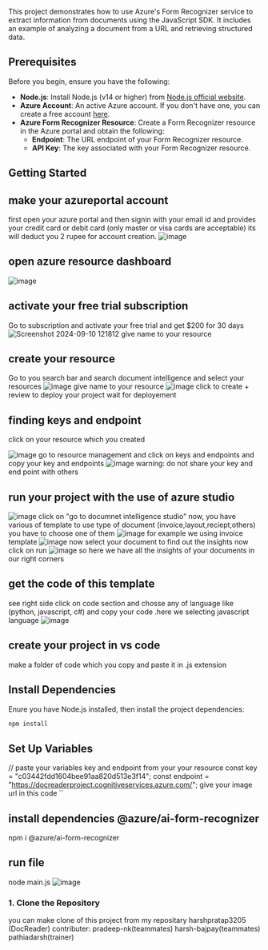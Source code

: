 
This project demonstrates how to use Azure's Form Recognizer service to extract information from documents using the JavaScript SDK. It includes an example of analyzing a document from a URL and retrieving structured data.

## Prerequisites

Before you begin, ensure you have the following:

- **Node.js**: Install Node.js (v14 or higher) from [Node.js official website](https://nodejs.org/).
- **Azure Account**: An active Azure account. If you don't have one, you can create a free account [here](https://azure.microsoft.com/free/).
- **Azure Form Recognizer Resource**: Create a Form Recognizer resource in the Azure portal and obtain the following:
  - **Endpoint**: The URL endpoint of your Form Recognizer resource.
  - **API Key**: The key associated with your Form Recognizer resource.

## Getting Started


 ## make your azureportal account
 first open your azure portal and then signin with your email id and provides your credit card or debit card (only master or visa cards are acceptable)
 its will deduct you 2 rupee for account creation.
![image](https://github.com/user-attachments/assets/ebecbb79-ba45-4133-b0c2-fc2070053d1b)


 ## open azure resource dashboard
 ![image](https://github.com/user-attachments/assets/63d5cb3c-e72d-4dc0-9d16-f9f6d70e4eac)

## activate your free trial subscription
 Go to subscription and activate your free trial and get $200 for 30 days 
![Screenshot 2024-09-10 121812](https://github.com/user-attachments/assets/185b82bc-5acd-4ed5-89b2-e4cbea2c5497)
 give name to your resource 

## create your resource
Go to you search bar and search document intelligence and select your resources
![image](https://github.com/user-attachments/assets/43e1b1eb-7fe3-490d-9fbe-b04a05d838d7)
give name to your resource 
![image](https://github.com/user-attachments/assets/10231a69-46b5-417f-94fb-e64d912996c0)
click  to create + review to deploy your project wait for deployement

## finding keys and endpoint
click on your resource which you created

![image](https://github.com/user-attachments/assets/3c66e37d-576e-43a7-bd87-dc9581aac953)
 go to resource management and click on keys and endpoints
 and copy  your key and endpoints
 ![image](https://github.com/user-attachments/assets/4a1001c7-62a0-4193-a992-6bb5a4d5f47e)
warning: do not share your key and end point with others

 ## run your project with the use of azure studio

![image](https://github.com/user-attachments/assets/bf47ec68-6e8a-40ef-8514-e1d6aed26aa9)
click on "go to documnet intelligence studio"
now, you have various of template to use type of document (invoice,layout,reciept,others)
you have to choose one of them
![image](https://github.com/user-attachments/assets/c4c2be43-1f83-49bb-b744-95320f670187)
  for example we using invoice template 
  ![image](https://github.com/user-attachments/assets/59bc00e0-e443-4206-a649-3ac0d25abc1e)
now select your document to find out the insights
  now click on run 
  ![image](https://github.com/user-attachments/assets/98121405-cab7-47b8-9149-f684ef12e1da)
so here we have all the insights of your documents in our right corners
## get the code of this template 
see right side click on code section and chosse any of language like (python, javascript,
c#) and copy your code .here we selecting javascript language
![image](https://github.com/user-attachments/assets/6c0d92a7-3210-4dc9-9cbc-2dd0d8962eae)

## create your project in vs code
make a folder of code which you copy and paste it in .js extension

## Install Dependencies
Enure you have Node.js installed, then install the project dependencies:
```bash
npm install
```
## Set Up  Variables
// paste your variables key and endpoint from your your resource
const key = "c03442fdd1604bee91aa820d513e3f14";
const endpoint = "https://docreaderproject.cognitiveservices.azure.com/";
give your image url in this code
``
## install dependencies @azure/ai-form-recognizer
npm i @azure/ai-form-recognizer

## run file
node main.js
![image](https://github.com/user-attachments/assets/f51be5f3-d570-4e73-b6e3-898808de5016)


### 1. Clone the Repository
you can make clone of this project from my repositary
harshpratap3205 (DocReader) 
contributer:
pradeep-nk(teammates)
harsh-bajpay(teammates)
pathiadarsh(trainer)

